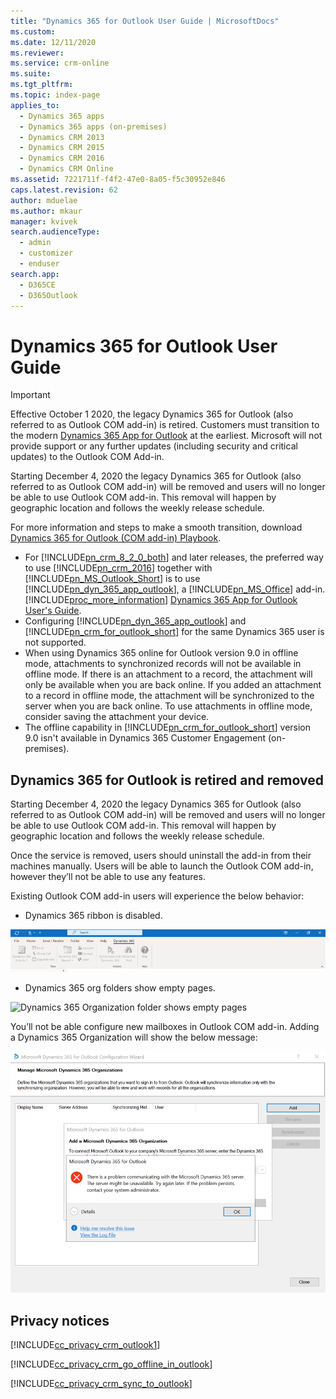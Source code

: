 ```yaml
---
title: "Dynamics 365 for Outlook User Guide | MicrosoftDocs"
ms.custom: 
ms.date: 12/11/2020
ms.reviewer: 
ms.service: crm-online
ms.suite: 
ms.tgt_pltfrm: 
ms.topic: index-page 
applies_to: 
  - Dynamics 365 apps 
  - Dynamics 365 apps (on-premises)
  - Dynamics CRM 2013
  - Dynamics CRM 2015
  - Dynamics CRM 2016
  - Dynamics CRM Online
ms.assetid: 7221711f-f4f2-47e0-8a05-f5c30952e846
caps.latest.revision: 62
author: mduelae
ms.author: mkaur
manager: kvivek
search.audienceType: 
  - admin
  - customizer
  - enduser
search.app: 
  - D365CE
  - D365Outlook
---
```

# Dynamics 365 for Outlook User Guide

> [!IMPORTANT]
> Effective October 1 2020, the legacy Dynamics 365 for Outlook (also referred to as Outlook COM add-in) is retired. Customers must transition to the modern [Dynamics 365 App for Outlook](https://docs.microsoft.com/dynamics365/outlook-app/overview) at the earliest. Microsoft will not provide support or any further updates (including security and critical updates) to the Outlook COM Add-in.
> 
> Starting December 4, 2020 the legacy Dynamics 365 for Outlook (also referred to as Outlook COM add-in) will be removed and users will no longer be able to use Outlook COM add-in. This removal will happen by geographic location and follows the weekly release schedule.
>
> For more information and steps to make a smooth transition, download [Dynamics 365 for Outlook (COM add-in) Playbook](https://aka.ms/OutlookCOMPlaybook).

- For [!INCLUDE[pn_crm_8_2_0_both](../../includes/pn-crm-8-2-0-both.md)] and later releases, the preferred way to use [!INCLUDE[pn_crm_2016](../../includes/pn-crm-2016.md)] together with [!INCLUDE[pn_MS_Outlook_Short](../../includes/pn-ms-outlook-short.md)] is to use [!INCLUDE[pn_dyn_365_app_outlook](../../includes/pn-dyn-365-app-outlook.md)], a [!INCLUDE[pn_MS_Office](../../includes/pn-ms-office.md)] add-in. [!INCLUDE[proc_more_information](../../includes/proc-more-information.md)] [Dynamics 365 App for Outlook User's Guide](../../outlook-app/dynamics-365-app-outlook-user-s-guide.md). 
- Configuring [!INCLUDE[pn_dyn_365_app_outlook](../../includes/pn-dyn-365-app-outlook.md)] and [!INCLUDE[pn_crm_for_outlook_short](../../includes/pn-crm-for-outlook-short.md)] for the same Dynamics 365 user is not supported.
- When using Dynamics 365 online for Outlook version 9.0 in offline mode, attachments to synchronized records will not be available in offline mode. If there is an attachment to a record, the attachment will only be available when you are back online. If you added an attachment to a record in offline mode, the attachment will be synchronized to the server when you are back online. To use attachments in offline mode, consider saving the attachment your device.
- The offline capability in [!INCLUDE[pn_crm_for_outlook_short](../../includes/pn-crm-for-outlook-short.md)] version 9.0 isn't available in Dynamics 365 Customer Engagement (on-premises).

## Dynamics 365 for Outlook is retired and removed

Starting December 4, 2020 the legacy Dynamics 365 for Outlook (also referred to as Outlook COM add-in) will be removed and users will no longer be able to use Outlook COM add-in. This removal will happen by geographic location and follows the weekly release schedule.

Once the service is removed, users should uninstall the add-in from their machines manually. Users will be able to launch the Outlook COM add-in, however they’ll not be able to use any features.

Existing Outlook COM add-in users will experience the below behavior:

- Dynamics 365 ribbon is disabled.

![Dynamics 365 Ribbon is disabled](../media/DisabledRibbon.png "Dynamics 365 Ribbon is disabled")

- Dynamics 365 org folders show empty pages.

![Dynamics 365 Organization folder shows empty pages](../media/DisabledOrgFolders.png.png "Dynamics 365 Organization folder shows empty pages")

You’ll not be able configure new mailboxes in Outlook COM add-in. Adding a Dynamics 365 Organization will show the below message:

![Adding new organization is restricted](../media/DisabledNewConfiguration.png "Adding new organization is restricted")

## Privacy notices  
 [!INCLUDE[cc_privacy_crm_outlook1](../../includes/cc-privacy-crm-outlook1.md)]  
  
 [!INCLUDE[cc_privacy_crm_go_offline_in_outlook](../../includes/cc-privacy-crm-go-offline-in-outlook.md)]  
  
 [!INCLUDE[cc_privacy_crm_sync_to_outlook](../../includes/cc-privacy-crm-sync-to-outlook.md)]  
